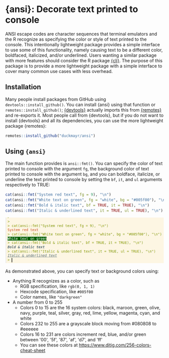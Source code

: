 # {ansi}: Decorate text printed to console

ANSI escape codes are character sequences that terminal emulators and the R
recognize as specifying the color or style of text printed to the console.
This intentionally lightweight package provides a simple interface to use some
of this functionality, namely causing text to be a different color, boldfaced,
italicized, and/or underlined. Users wanting a similar package with more
features should consider the R package [{cli}](https://github.com/r-lib/cli).
The purpose of this package is to provide a more lightweight package with a
simple interface to cover many common use cases with less overhead.

## Installation

Many people install packages from GitHub using `devtools::install_github()`.
You can install {ansi} using that function or `remotes::install_github()`;
[{devtools}](https://github.com/r-lib/devtools) actually imports this from
[{remotes}](https://github.com/r-lib/remotes) and re-exports it. Most people
call from {devtools}, but if you do not want to install {devtools} and all
its dependencies, you can use the more lightweight package {remotes}:

```r
remotes::install_github("duckmayr/ansi")
```

## Using `{ansi}`

The main function provides is `ansi::fmt()`. You can specify the color of text
printed to console with the argument `fg`, the background color of text printed
to console with the argument `bg`, and you can boldface, italicize, or
underline the text printed to console by setting the `bf`, `it`, and `ul`
arguments respectively to TRUE:

```r
cat(ansi::fmt("System red text", fg = 9), "\n")
cat(ansi::fmt("White text on green", fg = "white", bg = "#005f00"), "\n")
cat(ansi::fmt("Bold & italic text", bf = TRUE, it = TRUE), "\n")
cat(ansi::fmt("Italic & underlined text", it = TRUE, ul = TRUE), "\n")
```

![Screen shot showing results of the code above](man/figures/ansi-ex.png)

As demonstrated above, you can specify text or background colors using:

- Anything R recognizes as a color, such as
  + RGB specification, like `rgb(0, 1, 1)`
  + Hexcode specification, like `#005f00`
  + Color names, like `"darkgreen"`
- A number from 0 to 255
  + Colors 0 to 15 are the 16 system colors: black, maroon, green, olive, navy,
    purple, teal, silver, gray, red, lime, yellow, magenta, cyan, and white
  + Colors 232 to 255 are a grayscale block moving from #080808 to #eeeeee
  + Colors 16 to 231 are colors increment red, blue, and/or green between
    '00', '5f', '87', 'af', 'd7', and 'ff'
  + You can see these colors at <https://www.ditig.com/256-colors-cheat-sheet>
